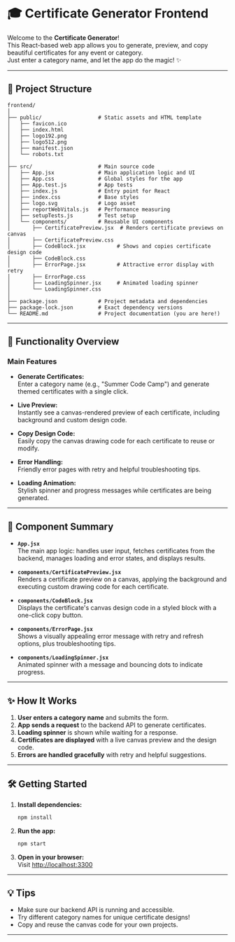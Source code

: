 # 🎓 Certificate Generator Frontend

Welcome to the **Certificate Generator**!  
This React-based web app allows you to generate, preview, and copy beautiful certificates for any event or category.  
Just enter a category name, and let the app do the magic! ✨

---

## 📁 Project Structure

```
frontend/
│
├── public/                  # Static assets and HTML template
│   ├── favicon.ico
│   ├── index.html
│   ├── logo192.png
│   ├── logo512.png
│   ├── manifest.json
│   └── robots.txt
│
├── src/                     # Main source code
│   ├── App.jsx              # Main application logic and UI
│   ├── App.css              # Global styles for the app
│   ├── App.test.js          # App tests
│   ├── index.js             # Entry point for React
│   ├── index.css            # Base styles
│   ├── logo.svg             # Logo asset
│   ├── reportWebVitals.js   # Performance measuring
│   ├── setupTests.js        # Test setup
│   └── components/          # Reusable UI components
│       ├── CertificatePreview.jsx  # Renders certificate previews on canvas
│       ├── CertificatePreview.css
│       ├── CodeBlock.jsx          # Shows and copies certificate design code
│       ├── CodeBlock.css
│       ├── ErrorPage.jsx          # Attractive error display with retry
│       ├── ErrorPage.css
│       ├── LoadingSpinner.jsx     # Animated loading spinner
│       └── LoadingSpinner.css
│
├── package.json             # Project metadata and dependencies
├── package-lock.json        # Exact dependency versions
└── README.md                # Project documentation (you are here!)
```

---

## 🚀 Functionality Overview

### Main Features

- **Generate Certificates:**  
  Enter a category name (e.g., "Summer Code Camp") and generate themed certificates with a single click.

- **Live Preview:**  
  Instantly see a canvas-rendered preview of each certificate, including background and custom design code.

- **Copy Design Code:**  
  Easily copy the canvas drawing code for each certificate to reuse or modify.

- **Error Handling:**  
  Friendly error pages with retry and helpful troubleshooting tips.

- **Loading Animation:**  
  Stylish spinner and progress messages while certificates are being generated.

---

## 🧩 Component Summary

- **`App.jsx`**  
  The main app logic: handles user input, fetches certificates from the backend, manages loading and error states, and displays results.

- **`components/CertificatePreview.jsx`**  
  Renders a certificate preview on a canvas, applying the background and executing custom drawing code for each certificate.

- **`components/CodeBlock.jsx`**  
  Displays the certificate's canvas design code in a styled block with a one-click copy button.

- **`components/ErrorPage.jsx`**  
  Shows a visually appealing error message with retry and refresh options, plus troubleshooting tips.

- **`components/LoadingSpinner.jsx`**  
  Animated spinner with a message and bouncing dots to indicate progress.

---

## ✨ How It Works

1. **User enters a category name** and submits the form.
2. **App sends a request** to the backend API to generate certificates.
3. **Loading spinner** is shown while waiting for a response.
4. **Certificates are displayed** with a live canvas preview and the design code.
5. **Errors are handled gracefully** with retry and helpful suggestions.

---

## 🛠️ Getting Started

1. **Install dependencies:**  
   ```bash
   npm install
   ```

2. **Run the app:**  
   ```bash
   npm start
   ```

3. **Open in your browser:**  
   Visit [http://localhost:3300](http://localhost:3300)


---

## 💡 Tips

- Make sure our backend API is running and accessible.
- Try different category names for unique certificate designs!
- Copy and reuse the canvas code for your own projects.

---


